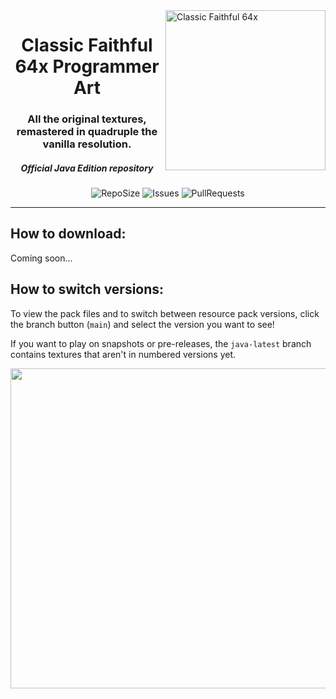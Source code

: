 <img src="https://github.com/Faithful-Resource-Pack/Branding/blob/main/logos/transparent/512/cf64_logo.png?raw=true" alt="Classic Faithful 64x" align="right" height="256px">
<div align="center">
  <h1>Classic Faithful 64x Programmer Art</h1>
  <h3>All the original textures, remastered in quadruple the vanilla resolution.</h3>
  <h5><i>Official Java Edition repository</i></h5>

![RepoSize](https://img.shields.io/github/repo-size/ClassicFaithful/64x-Programmer-Art)
![Issues](https://img.shields.io/github/issues/ClassicFaithful/64x-Programmer-Art)
![PullRequests](https://img.shields.io/github/issues-pr/ClassicFaithful/64x-Programmer-Art)
</div>

---

## How to download:
<!-- All Java and Bedrock Edition versions can be downloaded on [our website](https://faithfulpack.net/classicfaithful/64x-programmer-art). -->
Coming soon...

## How to switch versions:
To view the pack files and to switch between resource pack versions, click the branch button (`main`) and select the version you want to see! 

If you want to play on snapshots or pre-releases, the `java-latest` branch contains textures that aren't in numbered versions yet.

<img src="https://user-images.githubusercontent.com/75297863/163904169-6ab97237-946c-4cf2-be60-3909a464d308.png" align="center" height="512px">
